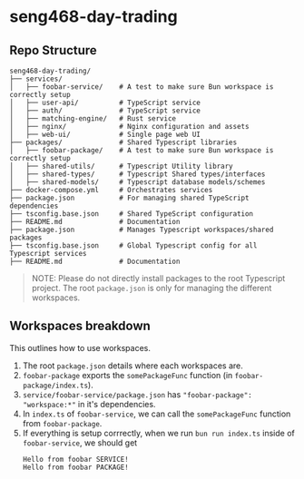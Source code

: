 # seng468-day-trading

## Repo Structure

```
seng468-day-trading/
├── services/
│   ├── foobar-service/    # A test to make sure Bun workspace is correctly setup
│   ├── user-api/          # TypeScript service
│   ├── auth/              # TypeScript service
│   ├── matching-engine/   # Rust service
│   ├── nginx/             # Nginx configuration and assets
│   ├── web-ui/            # Single page web UI
├── packages/              # Shared Typescript libraries
│   ├── foobar-package/    # A test to make sure Bun workspace is correctly setup
│   ├── shared-utils/      # Typescript Utility library
│   ├── shared-types/      # Typescript Shared types/interfaces
│   ├── shared-models/     # Typescript database models/schemes
├── docker-compose.yml     # Orchestrates services
├── package.json           # For managing shared TypeScript dependencies
├── tsconfig.base.json     # Shared TypeScript configuration
├── README.md              # Documentation
├── package.json           # Manages Typescript workspaces/shared packages
├── tsconfig.base.json     # Global Typescript config for all Typescript services
├── README.md              # Documentation

```

> NOTE: Please do not directly install packages to the root Typescript project. The root `package.json` is only for managing the different workspaces.

## Workspaces breakdown

This outlines how to use workspaces.

1. The root `package.json` details where each workspaces are. 
2. `foobar-package` exports the `somePackageFunc` function (in `foobar-package/index.ts`). 
3. `service/foobar-service/package.json` has `"foobar-package": "workspace:*"` in it's dependencies. 
4. In `index.ts` of `foobar-service`, we can call the `somePackageFunc` function from `foobar-package`. 
5. If everything is setup corrrectly, when we run `bun run index.ts` inside of `foobar-service`, we should get 
    ```
    Hello from foobar SERVICE!
    Hello from foobar PACKAGE!
    ```
